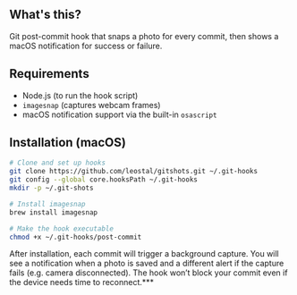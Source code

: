 ## What's this?

Git post-commit hook that snaps a photo for every commit, then shows a macOS notification for success or failure.

## Requirements

- Node.js (to run the hook script)
- `imagesnap` (captures webcam frames)
- macOS notification support via the built-in `osascript`

## Installation (macOS)

```bash
# Clone and set up hooks
git clone https://github.com/leostal/gitshots.git ~/.git-hooks
git config --global core.hooksPath ~/.git-hooks
mkdir -p ~/.git-shots

# Install imagesnap
brew install imagesnap

# Make the hook executable
chmod +x ~/.git-hooks/post-commit
```

After installation, each commit will trigger a background capture. You will see a notification when a photo is saved and a different alert if the capture fails (e.g. camera disconnected). The hook won’t block your commit even if the device needs time to reconnect.***
